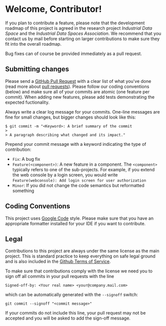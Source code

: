 # Welcome, Contributor!

If you plan to contribute a feature, please note that the development roadmap of this project is agreed in the research project _Industrial Data Space_ and the _Industrial Data Spaces Association_. We recommend that you contact us by mail before starting on larger contributions to make sure they fit into the overall roadmap.

Bug fixes can of course be provided immediately as a pull request.

## Submitting changes

Please send a [GitHub Pull Request](https://github.com/industrial-data-space/trusted-connector/pull/new/develop) with a clear list of what you've done (read more about [pull requests](http://help.github.com/pull-requests/)). Please follow our coding conventions (below) and make sure all of your commits are atomic (one feature per commit). When adding new features, please add tests demonstrating the expected fuctionality.

Always write a clear log message for your commits. One-line messages are fine for small changes, but bigger changes should look like this:

    $ git commit -m "<Keyword>: A brief summary of the commit
    > 
    > A paragraph describing what changed and its impact."

Prepend your commit message with a keyword indicating the type of contribution:

* `Fix`: A bug fix
* `Feature(<component>)`: A new feature in a component. The `<component>` typically refers to one of the sub-projects. For example, if you extend the web console by a login screen, you would write `Feature(webconsole): Add login screen for user authorization`
* `Minor`: If you did not change the code semantics but reformatted something

## Coding Conventions

This project uses [Google Code](https://github.com/google/google-java-format) style. Please make sure that you have an appropriate formatter installed for your IDE if you want to contribute.


## Legal

Contributions to this project are always under the same license as the main project. This is standard practice to keep everything on safe legal ground and is also included in the [Github Terms of Service](https://help.github.com/articles/github-terms-of-service/#6-contributions-under-repository-license).

To make sure that contributions comply with the license we need you to sign off all commits in your pull requests with the line 
```
Signed-off-by: <Your real name> <your@company.mail.com>
```
which can be automatically generated with the `--signoff` switch:
```
git commit --signoff "<commit message>"
```

If your commits do not include this line, your pull request may not be accepted and you will be asked to add the sign-off message.
